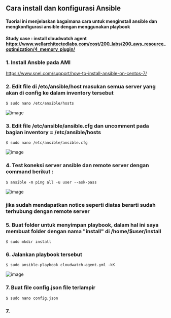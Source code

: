 ## Cara install dan konfigurasi Ansible
#### Tuorial ini menjelaskan bagaimana cara untuk menginstall ansible dan mengkonfigurasi ansible dengan menggunakan playbook
#### Study case : install cloudwatch agent https://www.wellarchitectedlabs.com/cost/200_labs/200_aws_resource_optimization/4_memory_plugin/

### 1. Install Ansble pada AMI 
https://www.snel.com/support/how-to-install-ansible-on-centos-7/


### 2. Edit file di /etc/ansible/host masukan semua server yang akan di config ke dalam inventory tersebut
```
$ sudo nano /etc/ansible/hosts
```

![image](https://user-images.githubusercontent.com/80587939/134163104-b00f6075-40c4-4a50-91de-cc8b22397b2f.png)



### 3. Edit file /etc/ansible/ansible.cfg dan uncomment pada bagian inventory = /etc/ansible/hosts
```
$ sudo nano /etc/ansible/ansible.cfg
```

![image](https://user-images.githubusercontent.com/80587939/134163706-409b7b60-9c1d-4dd7-8dc6-b3461cb5b9f8.png)


### 4. Test koneksi server ansible dan remote server dengan command berikut :
```
$ ansible -m ping all -u user --ask-pass
```

![image](https://user-images.githubusercontent.com/80587939/134164363-901d9831-2f45-4c77-822f-d20014f5af50.png)
### jika sudah mendapatkan notice seperti diatas berarti sudah terhubung dengan remote server


### 5. Buat folder untuk menyimpan playbook, dalam hal ini saya membuat folder dengan nama "install" di /home/$user/install
```
$ sudo mkdir install
```

### 6. Jalankan playbook tersebut
```
$ sudo ansible-playbook cloudwatch-agent.yml -kK
```
![image](https://user-images.githubusercontent.com/80587939/134174189-cb3e58b7-425a-4995-88ea-5745b42ad1ae.png)


### 7. Buat file config.json file terlampir
```
$ sudo nano config.json
```

### 7. 
